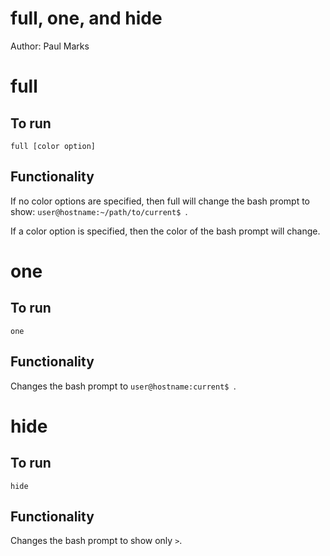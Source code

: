 # full, one, and hide

Author: Paul Marks

# full

## To run

`full [color option]`

## Functionality

If no color options are specified, then full will change the bash prompt to show:
`user@hostname:~/path/to/current$ `.

If a color option is specified, then the color of the bash prompt will change.

# one

## To run

`one`

## Functionality

Changes the bash prompt to `user@hostname:current$ `.

# hide

## To run

`hide`

## Functionality

Changes the bash prompt to show only `>`.
